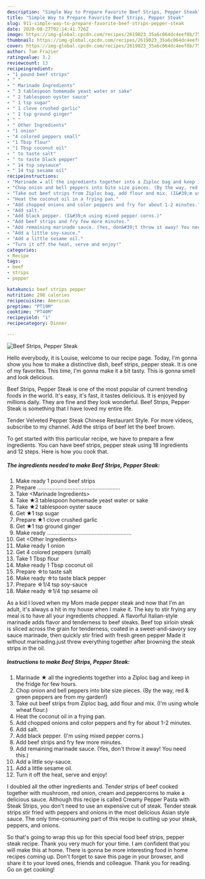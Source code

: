 ```yaml
---
description: "Simple Way to Prepare Favorite Beef Strips, Pepper Steak"
title: "Simple Way to Prepare Favorite Beef Strips, Pepper Steak"
slug: 911-simple-way-to-prepare-favorite-beef-strips-pepper-steak
date: 2020-08-27T02:14:41.726Z
image: https://img-global.cpcdn.com/recipes/2619023_35a6c064dc4eef8b/751x532cq70/beef-strips-pepper-steak-recipe-main-photo.jpg
thumbnail: https://img-global.cpcdn.com/recipes/2619023_35a6c064dc4eef8b/751x532cq70/beef-strips-pepper-steak-recipe-main-photo.jpg
cover: https://img-global.cpcdn.com/recipes/2619023_35a6c064dc4eef8b/751x532cq70/beef-strips-pepper-steak-recipe-main-photo.jpg
author: Tom Frazier
ratingvalue: 3.2
reviewcount: 13
recipeingredient:
- "1 pound beef strips"
- " "
- " Marinade Ingredients"
- " 3 tablespoon homemade yeast water or sake"
- " 2 tablespoon oyster sauce"
- " 1 tsp sugar"
- " 1 clove crushed garlic"
- " 1 tsp ground ginger"
- " "
- " Other Ingredients"
- "1 onion"
- "4 colored peppers small"
- "1 Tbsp flour"
- "1 Tbsp coconut oil"
- " to taste salt"
- " to taste black pepper"
- " 14 tsp soysauce"
- " 14 tsp sesame oil"
recipeinstructions:
- "Marinade ★ all the ingredients together into a Ziploc bag and keep in the fridge for few hours."
- "Chop onion and bell peppers into bite size pieces. (By the way, red &amp; green peppers are from my garden!)"
- "Take out beef strips from Ziploc bag, add flour and mix. (I&#39;m using whole wheat flour.)"
- "Heat the coconut oil in a frying pan."
- "Add chopped onions and color peppers and fry for about 1-2 minutes."
- "Add salt."
- "Add black pepper. (I&#39;m using mixed pepper corns.)"
- "Add beef strips and fry few more minutes."
- "Add remaining marinade sauce. (Yes, don&#39;t throw it away! You need this.)"
- "Add a little soy-sauce."
- "Add a little sesame oil."
- "Turn it off the heat, serve and enjoy!"
categories:
- Recipe
tags:
- beef
- strips
- pepper

katakunci: beef strips pepper 
nutrition: 298 calories
recipecuisine: American
preptime: "PT19M"
cooktime: "PT40M"
recipeyield: "1"
recipecategory: Dinner

---
```



![Beef Strips, Pepper Steak](https://img-global.cpcdn.com/recipes/2619023_35a6c064dc4eef8b/751x532cq70/beef-strips-pepper-steak-recipe-main-photo.jpg)

Hello everybody, it is Louise, welcome to our recipe page. Today, I'm gonna show you how to make a distinctive dish, beef strips, pepper steak. It is one of my favorites. This time, I'm gonna make it a bit tasty. This is gonna smell and look delicious.

Beef Strips, Pepper Steak is one of the most popular of current trending foods in the world. It's easy, it's fast, it tastes delicious. It is enjoyed by millions daily. They are fine and they look wonderful. Beef Strips, Pepper Steak is something that I have loved my entire life.

Tender Velveted Pepper Steak Chinese Restaurant Style. For more videos, subscribe to my channel. Add the strips of beef let the beef brown.


To get started with this particular recipe, we have to prepare a few ingredients. You can have beef strips, pepper steak using 18 ingredients and 12 steps. Here is how you cook that.

<!--inarticleads1-->

##### The ingredients needed to make Beef Strips, Pepper Steak:

1. Make ready 1 pound beef strips
1. Prepare  ......................................................
1. Take  &lt;Marinade Ingredients&gt;
1. Take  ★3 tablespoon homemade yeast water or sake
1. Take  ★2 tablespoon oyster sauce
1. Get  ★1 tsp sugar
1. Prepare  ★1 clove crushed garlic
1. Get  ★1 tsp ground ginger
1. Make ready  .......................................................
1. Get  &lt;Other Ingredients&gt;
1. Make ready 1 onion
1. Get 4 colored peppers (small)
1. Take 1 Tbsp flour
1. Make ready 1 Tbsp coconut oil
1. Prepare  ☆to taste salt
1. Make ready  ☆to taste black pepper
1. Prepare  ☆1/4 tsp soy-sauce
1. Make ready  ☆1/4 tsp sesame oil


As a kid I loved when my Mom made pepper steak and now that I&#39;m an adult, it&#39;s always a hit in my house when I make it. The key to stir frying any meal is to have all your ingredients chopped. A flavorful Italian-style marinade adds flavor and tenderness to beef steaks. Beef top sirloin steak is sliced across the grain for tenderness, coated in a sweet-and-savory soy sauce marinade, then quickly stir fried with fresh green pepper Made it without marinading.just threw everything together after browning the steak strips in the oil. 

<!--inarticleads2-->

##### Instructions to make Beef Strips, Pepper Steak:

1. Marinade ★ all the ingredients together into a Ziploc bag and keep in the fridge for few hours.
1. Chop onion and bell peppers into bite size pieces. (By the way, red &amp; green peppers are from my garden!)
1. Take out beef strips from Ziploc bag, add flour and mix. (I&#39;m using whole wheat flour.)
1. Heat the coconut oil in a frying pan.
1. Add chopped onions and color peppers and fry for about 1-2 minutes.
1. Add salt.
1. Add black pepper. (I&#39;m using mixed pepper corns.)
1. Add beef strips and fry few more minutes.
1. Add remaining marinade sauce. (Yes, don&#39;t throw it away! You need this.)
1. Add a little soy-sauce.
1. Add a little sesame oil.
1. Turn it off the heat, serve and enjoy!


I doubled all the other ingredients and. Tender strips of beef cooked together with mushroom, red onion, cream and peppercorns to make a delicious sauce. Although this recipe is called Creamy Pepper Pasta with Steak Strips, you don&#39;t need to use an expensive cut of steak. Tender steak strips stir fried with peppers and onions in the most delicious Asian style sauce. The only time-consuming part of this recipe is cutting up your steak, peppers, and onions. 

So that's going to wrap this up for this special food beef strips, pepper steak recipe. Thank you very much for your time. I am confident that you will make this at home. There is gonna be more interesting food in home recipes coming up. Don't forget to save this page in your browser, and share it to your loved ones, friends and colleague. Thank you for reading. Go on get cooking!
